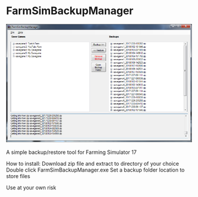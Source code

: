 # FarmSimBackupManager

![screenshot](https://github.com/wriley/FarmSimBackupManager/blob/master/screenshot.png)

A simple backup/restore tool for Farming Simulator 17

How to install:
Download zip file and extract to directory of your choice
Double click FarmSimBackupManager.exe
Set a backup folder location to store files

Use at your own risk
